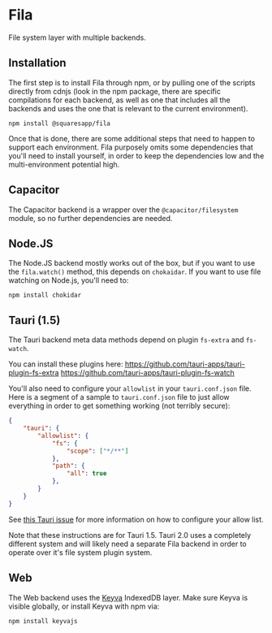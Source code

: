 # Fila

File system layer with multiple backends.

## Installation

The first step is to install Fila through npm, or by pulling one of the scripts directly from cdnjs (look in the npm package, there are specific compilations for each backend, as well as one that includes all the backends and uses the one that is relevant to the current environment).

```
npm install @squaresapp/fila
```

Once that is done, there are some additional steps that need to happen to support each environment. Fila purposely omits some dependencies that you'll need to install yourself, in order to keep the dependencies low and the multi-environment potential high.

## Capacitor

The Capacitor backend is a wrapper over the `@capacitor/filesystem` module, so no further dependencies are needed.

## Node.JS

The Node.JS backend mostly works out of the box, but if you want to use the `fila.watch()` method, this depends on `chokaidar`. If you want to use file watching on Node.js, you'll need to:

```
npm install chokidar
```

## Tauri (1.5)

The Tauri backend meta data methods depend on plugin `fs-extra` and `fs-watch`.

You can install these plugins here:
https://github.com/tauri-apps/tauri-plugin-fs-extra
https://github.com/tauri-apps/tauri-plugin-fs-watch

You'll also need to configure your `allowlist` in your `tauri.conf.json` file. Here is a segment of a sample to `tauri.conf.json` file to just allow everything in order to get something working (not terribly secure):

```json
{
	"tauri": {
		"allowlist": {
			"fs": {
				"scope": ["*/**"]
			},
			"path": {
				"all": true
			},
		}
	}
}
```

See [this Tauri issue](https://github.com/tauri-apps/tauri/issues/4130) for more information on how to configure your allow list.

Note that these instructions are for Tauri 1.5. Tauri 2.0 uses a completely different system and will likely need a separate Fila backend in order to operate over it's file system plugin system.

## Web

The Web backend uses the [Keyva](https://github.com/paul-go/Keyva) IndexedDB layer. Make sure Keyva is visible globally, or install Keyva with npm via:

```
npm install keyvajs
```
